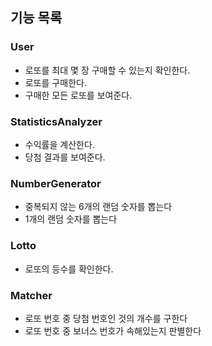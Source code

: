 ## 기능 목록
### User
- 로또를 최대 몇 장 구매할 수 있는지 확인한다.
- 로또를 구매한다.
- 구매한 모든 로또를 보여준다.

### StatisticsAnalyzer
- 수익률을 계산한다.
- 당첨 결과를 보여준다.

### NumberGenerator
- 중복되지 않는 6개의 랜덤 숫자를 뽑는다
- 1개의 랜덤 숫자를 뽑는다

### Lotto
- 로또의 등수를 확인한다.

### Matcher
- 로또 번호 중 당첨 번호인 것의 개수를 구한다
- 로또 번호 중 보너스 번호가 속해있는지 판별한다
